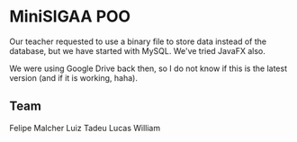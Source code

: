 # MiniSIGAA POO

Our teacher requested to use a binary file to store data instead of the database, but we have started with MySQL.
We've tried JavaFX also.

We were using Google Drive back then, so I do not know if this is the latest version (and if it is working, haha).

## Team

Felipe Malcher
Luiz Tadeu
Lucas William